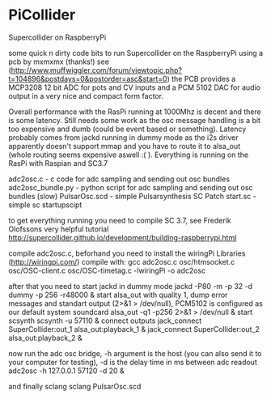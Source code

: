 PiCollider
==========

Supercollider on RaspberryPi


some quick n dirty code bits to run Supercollider on the RaspberryPi using a pcb by mxmxmx (thanks!)
see (http://www.muffwiggler.com/forum/viewtopic.php?t=104896&postdays=0&postorder=asc&start=0)
the PCB provides a MCP3208 12 bit ADC for pots and CV inputs and a PCM 5102 DAC for audio output in a very nice and compact form factor.

Overall performance with the RasPi running at 1000Mhz is decent and there is some latency. Still needs some work as the osc message handling is a bit too expensive and dumb (could be event based or something).
Latency probably comes from jackd running in dummy mode as the i2s driver apparently doesn't support mmap and you have to route it to alsa_out (whole routing seems expensive aswell :( ). Everything is running on the RasPi with Raspian and SC3.7

adc2osc.c - c code for adc sampling and sending out osc bundles
adc2osc_bundle.py - python script for adc sampling and sending out osc bundles (slow)
PulsarOsc.scd - simple Pulsarsynthesis SC Patch
start.sc - simple sc startupscipt 



to get everything running you need to compile SC 3.7, see Frederik Olofssons very helpful tutorial
http://supercollider.github.io/development/building-raspberrypi.html

compile adc2osc.c, beforhand you need to install the wiringPi Libraries (http://wiringpi.com/)
compile with: gcc adc2osc.c osc/htmsocket.c osc/OSC-client.c osc/OSC-timetag.c -lwiringPi -o adc2osc

after that you need to start jackd in dummy mode
jackd -P80 -m -p 32 -d dummy -p 256 -r48000 &
start alsa_out with quality 1, dump error messages and standart output (2>&1 > /dev/null), PCM5102 is configured as our default system soundcard
alsa_out -q1 -p256 2>&1 > /dev/null &
start scsynth
scsynth -u 57110 &
connect outputs
jack_connect SuperCollider:out_1 alsa_out:playback_1 &
jack_connect SuperCollider:out_2 alsa_out:playback_2 &

now run the adc osc bridge, -h argument is the host (you can also send it to your computer for testing), -d is the delay time in ms between adc readout
adc2osc -h 127.0.0.1 57120 -d 20 &

and finally sclang
sclang PulsarOsc.scd
